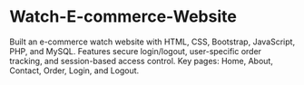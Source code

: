 # Watch-E-commerce-Website
Built an e-commerce watch website with HTML, CSS, Bootstrap, JavaScript, PHP, and MySQL. Features secure login/logout, user-specific order tracking, and session-based access control. Key pages: Home, About, Contact, Order, Login, and Logout.
